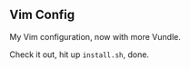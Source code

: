 Vim Config
----------

My Vim configuration, now with more Vundle.

Check it out, hit up `install.sh`, done.
